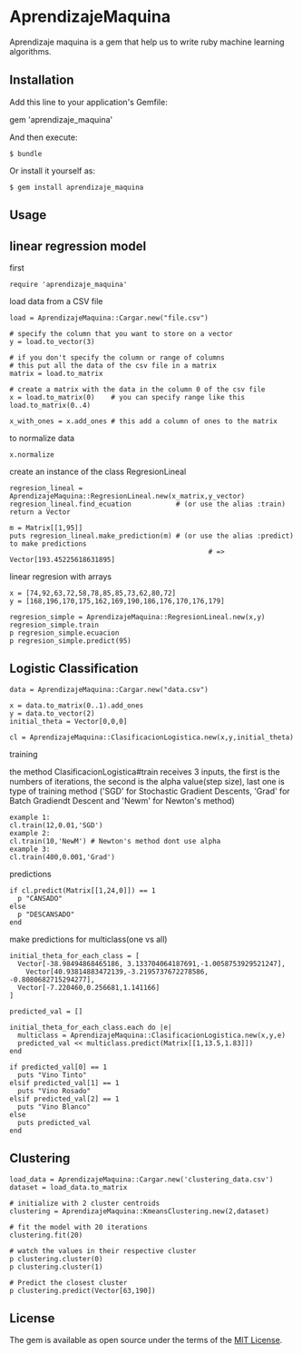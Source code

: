 # AprendizajeMaquina

Aprendizaje maquina is a gem that help us to write ruby machine learning algorithms. 

## Installation

Add this line to your application's Gemfile:

gem 'aprendizaje_maquina'

And then execute:

    $ bundle

Or install it yourself as:

    $ gem install aprendizaje_maquina

## Usage

## linear regression model 

first

	require 'aprendizaje_maquina'

load data from a CSV file

	load = AprendizajeMaquina::Cargar.new("file.csv")

	# specify the column that you want to store on a vector
	y = load.to_vector(3)

	# if you don't specify the column or range of columns
	# this put all the data of the csv file in a matrix
	matrix = load.to_matrix

	# create a matrix with the data in the column 0 of the csv file       
	x = load.to_matrix(0)    # you can specify range like this load.to_matrix(0..4)

	x_with_ones = x.add_ones # this add a column of ones to the matrix

to normalize data
	
	x.normalize

create an instance of the class RegresionLineal

	regresion_lineal = AprendizajeMaquina::RegresionLineal.new(x_matrix,y_vector)
	regresion_lineal.find_ecuation           # (or use the alias :train) return a Vector

	m = Matrix[[1,95]]
	puts regresion_lineal.make_prediction(m) # (or use the alias :predict) to make predictions 
					                                 # => Vector[193.45225618631895]

linear regresion with arrays

	x = [74,92,63,72,58,78,85,85,73,62,80,72]
	y = [168,196,170,175,162,169,190,186,176,170,176,179]

	regresion_simple = AprendizajeMaquina::RegresionLineal.new(x,y)
	regresion_simple.train
	p regresion_simple.ecuacion
	p regresion_simple.predict(95)

## Logistic Classification

	data = AprendizajeMaquina::Cargar.new("data.csv")
    
    x = data.to_matrix(0..1).add_ones
    y = data.to_vector(2)
    initial_theta = Vector[0,0,0]
    
    cl = AprendizajeMaquina::ClasificacionLogistica.new(x,y,initial_theta)

training

the method ClasificacionLogistica#train receives 3 inputs, the first is the numbers of iterations, the second is the alpha value(step size), last one is type of training method ('SGD' for Stochastic Gradient Descents, 'Grad' for Batch Gradiendt Descent and 'Newm' for Newton's method)

	example 1:
	cl.train(12,0.01,'SGD')
	example 2:
	cl.train(10,'NewM') # Newton's method dont use alpha
	example 3:
	cl.train(400,0.001,'Grad')

predictions

	if cl.predict(Matrix[[1,24,0]]) == 1
	  p "CANSADO"
	else
	  p "DESCANSADO"
	end

make predictions for multiclass(one vs all)

	initial_theta_for_each_class = [ 
	  Vector[-38.98494868465186, 3.133704064187691,-1.0058753929521247],
		Vector[40.93814883472139,-3.2195737672278586, -0.8080682715294277],
	  Vector[-7.220460,0.256681,1.141166]
	]

	predicted_val = []

	initial_theta_for_each_class.each do |e|
	  multiclass = AprendizajeMaquina::ClasificacionLogistica.new(x,y,e)
	  predicted_val << multiclass.predict(Matrix[[1,13.5,1.83]])
	end	

	if predicted_val[0] == 1 
	  puts "Vino Tinto"
	elsif predicted_val[1] == 1
	  puts "Vino Rosado"
	elsif predicted_val[2] == 1
	  puts "Vino Blanco"
	else
	  puts predicted_val
	end

## Clustering

	load_data = AprendizajeMaquina::Cargar.new('clustering_data.csv')
	dataset = load_data.to_matrix

	# initialize with 2 cluster centroids
	clustering = AprendizajeMaquina::KmeansClustering.new(2,dataset)

	# fit the model with 20 iterations
	clustering.fit(20)

	# watch the values in their respective cluster
	p clustering.cluster(0)
	p clustering.cluster(1)

	# Predict the closest cluster
	p clustering.predict(Vector[63,190])

## License

The gem is available as open source under the terms of the [MIT License](https://opensource.org/licenses/MIT).
